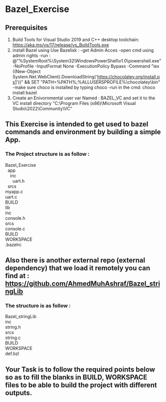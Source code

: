 # Bazel_Exercise

## Prerequisites
1) Build Tools for Visual Studio 2019 and C++ desktop toolchain: https://aka.ms/vs/17/release/vs_BuildTools.exe
2) install Bazel using Use Bazelisk :
  -get Admin Acces
  -open cmd using admin rights
  -run : @"%SystemRoot%\System32\WindowsPowerShell\v1.0\powershell.exe" -NoProfile -InputFormat None -ExecutionPolicy Bypass -Command "iex ((New-Object System.Net.WebClient).DownloadString('https://chocolatey.org/install.ps1'))" && SET "PATH=%PATH%;%ALLUSERSPROFILE%\chocolatey\bin"
  -make sure choco is installed by typing choco
  -run in the cmd: choco install bazel
3) Create an Enivornmental user var Named : BAZEL_VC and set it to the VC install directory "C:\Program Files (x86)\Microsoft Visual Studio\2022\Community\VC"


## This Exercise is intended to get used to bazel commands and environment by building a simple App.

### The Project structure is as follow :
Bazel_Exercise  <br />
&nbsp;&nbsp;app  <br />
&nbsp;&nbsp;&nbsp;&nbsp;inc  <br />
&nbsp;&nbsp;&nbsp;&nbsp;&nbsp;&nbsp;uart.h  <br />
&nbsp;&nbsp;srcs  <br />
      myapp.c  <br />
      uart.c  <br />
    BUILD  <br />
  lib  <br />
    inc  <br />
      console.h  <br />
    srcs  <br />
      console.c  <br />
    BUILD  <br />
  WORKSPACE  <br />
  .bazelrc  <br />
  
 ## Also there is another external repo (external dependency) that we load it remotely you can find at : https://github.com/AhmedMuhAshraf/Bazel_stringLib
 ### The structure is as follow :
 Bazel_stringLib  <br />
     inc  <br />
      string.h  <br />
    srcs  <br />
      string.c  <br />
    BUILD  <br />
    WORKSPACE  <br />
    def.bzl  <br />
    
 ## Your Task is to follow the required points below so as to fill the blanks in BUILD, WORKSPACE files to be able to build the project with different outputs.
 

